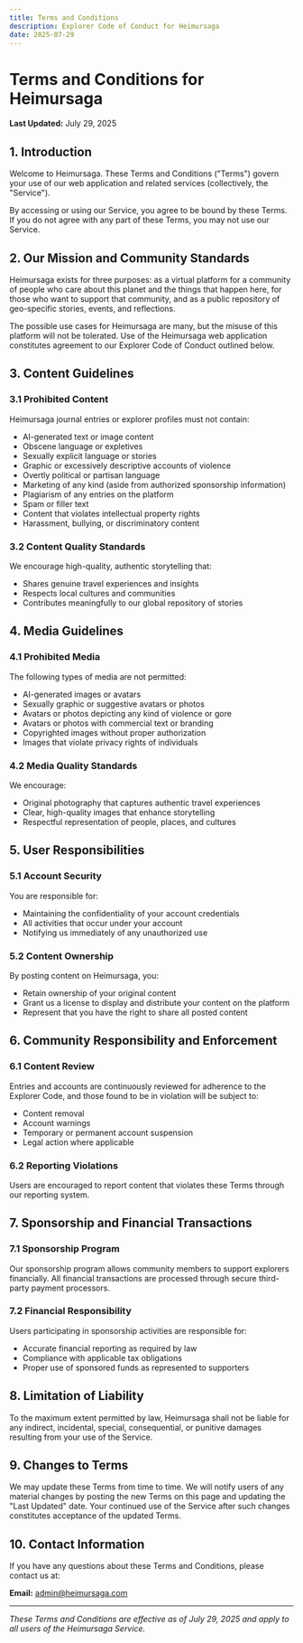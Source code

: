 ```yaml
---
title: Terms and Conditions
description: Explorer Code of Conduct for Heimursaga
date: 2025-07-29
---
```


# Terms and Conditions for Heimursaga

**Last Updated:** July 29, 2025

## 1. Introduction

Welcome to Heimursaga. These Terms and Conditions ("Terms") govern your use of our web application and related services (collectively, the "Service").

By accessing or using our Service, you agree to be bound by these Terms. If you do not agree with any part of these Terms, you may not use our Service.

## 2. Our Mission and Community Standards

Heimursaga exists for three purposes: as a virtual platform for a community of people who care about this planet and the things that happen here, for those who want to support that community, and as a public repository of geo-specific stories, events, and reflections.

The possible use cases for Heimursaga are many, but the misuse of this platform will not be tolerated. Use of the Heimursaga web application constitutes agreement to our Explorer Code of Conduct outlined below.

## 3. Content Guidelines

### 3.1 Prohibited Content
Heimursaga journal entries or explorer profiles must not contain:

- AI-generated text or image content
- Obscene language or expletives
- Sexually explicit language or stories
- Graphic or excessively descriptive accounts of violence
- Overtly political or partisan language
- Marketing of any kind (aside from authorized sponsorship information)
- Plagiarism of any entries on the platform
- Spam or filler text
- Content that violates intellectual property rights
- Harassment, bullying, or discriminatory content

### 3.2 Content Quality Standards
We encourage high-quality, authentic storytelling that:
- Shares genuine travel experiences and insights
- Respects local cultures and communities
- Contributes meaningfully to our global repository of stories

## 4. Media Guidelines

### 4.1 Prohibited Media
The following types of media are not permitted:

- AI-generated images or avatars
- Sexually graphic or suggestive avatars or photos
- Avatars or photos depicting any kind of violence or gore
- Avatars or photos with commercial text or branding
- Copyrighted images without proper authorization
- Images that violate privacy rights of individuals

### 4.2 Media Quality Standards
We encourage:
- Original photography that captures authentic travel experiences
- Clear, high-quality images that enhance storytelling
- Respectful representation of people, places, and cultures

## 5. User Responsibilities

### 5.1 Account Security
You are responsible for:
- Maintaining the confidentiality of your account credentials
- All activities that occur under your account
- Notifying us immediately of any unauthorized use

### 5.2 Content Ownership
By posting content on Heimursaga, you:
- Retain ownership of your original content
- Grant us a license to display and distribute your content on the platform
- Represent that you have the right to share all posted content

## 6. Community Responsibility and Enforcement

### 6.1 Content Review
Entries and accounts are continuously reviewed for adherence to the Explorer Code, and those found to be in violation will be subject to:
- Content removal
- Account warnings
- Temporary or permanent account suspension
- Legal action where applicable

### 6.2 Reporting Violations
Users are encouraged to report content that violates these Terms through our reporting system.

## 7. Sponsorship and Financial Transactions

### 7.1 Sponsorship Program
Our sponsorship program allows community members to support explorers financially. All financial transactions are processed through secure third-party payment processors.

### 7.2 Financial Responsibility
Users participating in sponsorship activities are responsible for:
- Accurate financial reporting as required by law
- Compliance with applicable tax obligations
- Proper use of sponsored funds as represented to supporters

## 8. Limitation of Liability

To the maximum extent permitted by law, Heimursaga shall not be liable for any indirect, incidental, special, consequential, or punitive damages resulting from your use of the Service.

## 9. Changes to Terms

We may update these Terms from time to time. We will notify users of any material changes by posting the new Terms on this page and updating the "Last Updated" date. Your continued use of the Service after such changes constitutes acceptance of the updated Terms.

## 10. Contact Information

If you have any questions about these Terms and Conditions, please contact us at:

**Email:** admin@heimursaga.com

---

*These Terms and Conditions are effective as of July 29, 2025 and apply to all users of the Heimursaga Service.*
